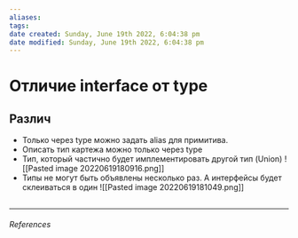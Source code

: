 ```yaml
---
aliases: 
tags: 
date created: Sunday, June 19th 2022, 6:04:38 pm
date modified: Sunday, June 19th 2022, 6:04:38 pm
---
```


# Отличие interface от type


## Различ
- Только через type можно задать alias для примитива. 
- Описать тип картежа можно только через type
- Тип, который частично будет имплементировать другой тип (Union)
![[Pasted image 20220619180916.png]]
- Типы не  могут быть объявлены несколько раз. А интерфейсы будет склеиваться в один
![[Pasted image 20220619181049.png]]

##

---

###### References
